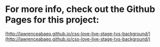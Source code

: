 # For more info, check out the Github Pages for this project:

[http://lawrenceabaeo.github.io/css-love-live-stage-tvs-background/](http://lawrenceabaeo.github.io/css-love-live-stage-tvs-background/)
